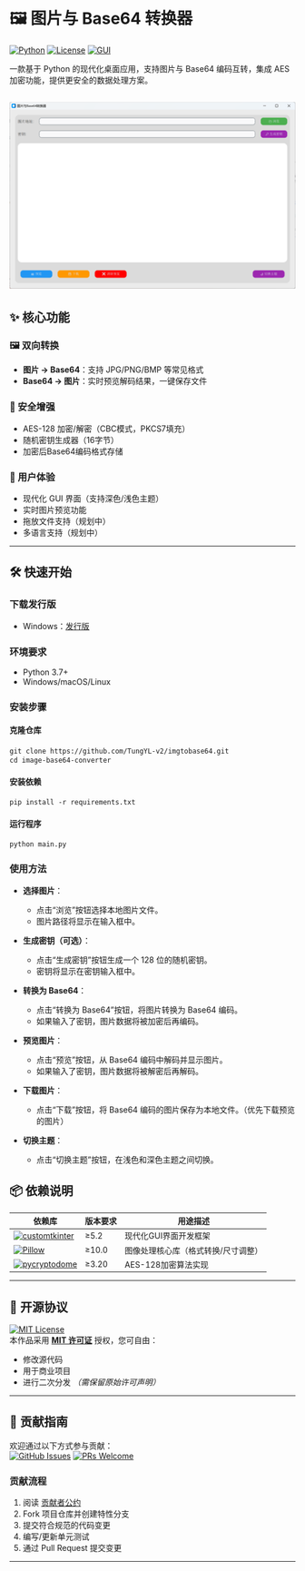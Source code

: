 # 🖼️ 图片与 Base64 转换器

[![Python](https://img.shields.io/badge/Python-3.7%2B-3776AB?logo=python&logoColor=white)](https://www.python.org/)
[![License](https://img.shields.io/badge/License-MIT-4DA1F9)](https://opensource.org/licenses/MIT)
[![GUI](https://img.shields.io/badge/GUI-CustomTkinter-009688)](https://github.com/TomSchimansky/CustomTkinter)

一款基于 Python 的现代化桌面应用，支持图片与 Base64 编码互转，集成 AES 加密功能，提供更安全的数据处理方案。

![Demo Screenshot](https://github.com/TungYL-v2/imgtobase64/blob/main/main.png) <!-- 建议替换实际截图 -->
---

## ✨ 核心功能

### 🖼️ 双向转换
- **图片 → Base64**：支持 JPG/PNG/BMP 等常见格式
- **Base64 → 图片**：实时预览解码结果，一键保存文件

### 🔐 安全增强
- AES-128 加密/解密（CBC模式，PKCS7填充）
- 随机密钥生成器（16字节）
- 加密后Base64编码格式存储

### 🎨 用户体验
- 现代化 GUI 界面（支持深色/浅色主题）
- 实时图片预览功能
- 拖放文件支持（规划中）
- 多语言支持（规划中）

---

## 🛠️ 快速开始

### 下载发行版
- Windows：[发行版](https://github.com/TungYL-v2/imgtobase64/releases/tag/v1)

### 环境要求
- Python 3.7+
- Windows/macOS/Linux

### 安装步骤

#### 克隆仓库
```
git clone https://github.com/TungYL-v2/imgtobase64.git
cd image-base64-converter
```
#### 安装依赖
```
pip install -r requirements.txt
```
#### 运行程序
```
python main.py
```
### 使用方法

- **选择图片**：
  - 点击“浏览”按钮选择本地图片文件。
  - 图片路径将显示在输入框中。

- **生成密钥（可选）**：
  - 点击“生成密钥”按钮生成一个 128 位的随机密钥。
  - 密钥将显示在密钥输入框中。

- **转换为 Base64**：
  - 点击“转换为 Base64”按钮，将图片转换为 Base64 编码。
  - 如果输入了密钥，图片数据将被加密后再编码。

- **预览图片**：
  - 点击“预览”按钮，从 Base64 编码中解码并显示图片。
  - 如果输入了密钥，图片数据将被解密后再解码。

- **下载图片**：
  - 点击“下载”按钮，将 Base64 编码的图片保存为本地文件。（优先下载预览的图片）

- **切换主题**：
  - 点击“切换主题”按钮，在浅色和深色主题之间切换。

## 📦 依赖说明

| 依赖库 | 版本要求 | 用途描述 |
|-------|----------|----------|
| [![customtkinter](https://img.shields.io/badge/customtkinter-5.2+-009688)](https://github.com/TomSchimansky/CustomTkinter) | ≥5.2 | 现代化GUI界面开发框架 |
| [![Pillow](https://img.shields.io/badge/Pillow-10.0+-398D9C)](https://python-pillow.org/) | ≥10.0 | 图像处理核心库（格式转换/尺寸调整） |
| [![pycryptodome](https://img.shields.io/badge/pycryptodome-3.20+-4A90E2)](https://www.pycryptodome.org/) | ≥3.20 | AES-128加密算法实现 |

---

## 📜 开源协议
[![MIT License](https://img.shields.io/badge/License-MIT-4DA1F9?style=flat-square)](https://opensource.org/licenses/MIT)  
本作品采用 **[MIT 许可证](LICENSE)** 授权，您可自由：
- 修改源代码
- 用于商业项目
- 进行二次分发
*（需保留原始许可声明）*

---

## 🤝 贡献指南
欢迎通过以下方式参与贡献：  
[![GitHub Issues](https://img.shields.io/github/issues/your-username/image-base64-converter?logo=github)](https://github.com/your-username/image-base64-converter/issues)
[![PRs Welcome](https://img.shields.io/badge/PRs-welcome-28A745?logo=git)](https://github.com/your-username/image-base64-converter/pulls)

### 贡献流程
1. 阅读 [贡献者公约](CODE_OF_CONDUCT.md)
2. Fork 项目仓库并创建特性分支
3. 提交符合规范的代码变更
4. 编写/更新单元测试
5. 通过 Pull Request 提交变更

---
